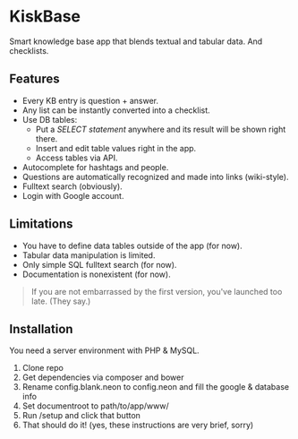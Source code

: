 # KiskBase

Smart knowledge base app that blends textual and tabular data. And checklists.

## Features

- Every KB entry is question + answer.
- Any list can be instantly converted into a checklist.
- Use DB tables:
	- Put a *SELECT statement* anywhere and its result will be shown right there.
	- Insert and edit table values right in the app.
	- Access tables via API.
- Autocomplete for hashtags and people.
- Questions are automatically recognized and made into links (wiki-style).
- Fulltext search (obviously).
- Login with Google account.

## Limitations

- You have to define data tables outside of the app (for now).
- Tabular data manipulation is limited.
- Only simple SQL fulltext search (for now).
- Documentation is nonexistent (for now).

> If you are not embarrassed by the first version, you've launched too late. (They say.)

## Installation

You need a server environment with PHP & MySQL.

1. Clone repo
2. Get dependencies via composer and bower
3. Rename config.blank.neon to config.neon and fill the google & database info
4. Set documentroot to path/to/app/www/
5. Run /setup and click that button
6. That should do it! (yes, these instructions are very brief, sorry)
